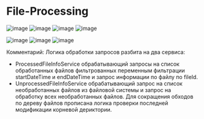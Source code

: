 # File-Processing

![image](https://github.com/Bellory-X/File-Processing/assets/80157339/4660a40b-01cb-41b0-b03c-bf6c80d677e6)
![image](https://github.com/Bellory-X/File-Processing/assets/80157339/cd956975-6835-445c-bd01-119f066c650b)
![image](https://github.com/Bellory-X/File-Processing/assets/80157339/3abfa387-b199-4daa-beea-c525b938363b)
![image](https://github.com/Bellory-X/File-Processing/assets/80157339/bafe10a4-132e-4a79-a374-3a5539080215)

![image](https://github.com/Bellory-X/File-Processing/assets/80157339/4ee0feb3-ea87-44fe-a002-761ade28d95b)
![image](https://github.com/Bellory-X/File-Processing/assets/80157339/7d40dbdf-c381-406f-b3c5-b02cde86a8bb)
![image](https://github.com/Bellory-X/File-Processing/assets/80157339/dd7df544-75a7-45e0-941f-62f9e40a6498)

Комментарий:
Логика обработки запросов разбита на два сервиса:
- ProcessedFileInfoService обрабатывающий запросы на список обработанных файлов фильтрованных переменным фильтрации startDateTime и endDateTime и запрос информации по файлу по fileId.
- UnprocessedFileInfoService обрабатывающий запрос на список необработанных файлов из файловой системы и запрос на обработку всех необработанных файлов. Для сокращения обходов по дереву файлов прописана логика проверки последней модификации корневой дериктории.
